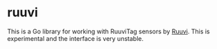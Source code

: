 # ruuvi

This is a Go library for working with RuuviTag sensors by
[Ruuvi](https://ruuvi.com). This is experimental and the interface is very
unstable.
